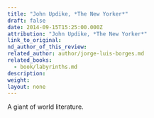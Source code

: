 ```yaml
---
title: "John Updike, *The New Yorker*"
draft: false
date: 2014-09-15T15:25:00.000Z
attribution: "John Updike, *The New Yorker*"
link_to_original:
nd_author_of_this_review:
related_author: author/jorge-luis-borges.md
related_books:
  - book/labyrinths.md
description:
weight:
layout: none
---
```

A giant of world literature.


